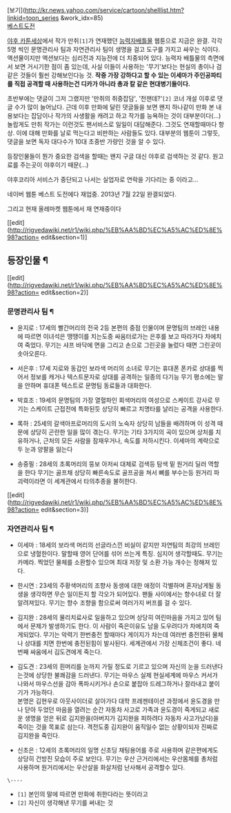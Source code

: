 [보기](http://kr.news.yahoo.com/service/cartoon/shelllist.htm?linkid=toon_series
&work_idx=85)  
[베스트도전](http://comic.naver.com/bestChallenge/list.nhn?titleId=527121)

[야후 카툰세상](%EC%95%BC%ED%9B%84%20%EC%B9%B4%ED%88%B0%EC%84%B8%EC%83%81.md)에서
작가 만취`[1]`가 연재했던 [능력자배틀물](%EB%8A%A5%EB%A0%A5%EC%9E%90%20%EB%B0%B0%ED%8B%80%EB%AC%BC.md) 웹툰으로 지금은
완결. 각각 5명 씩인 문명관리사 팀과 자연관리사 팀이 생명을 걸고 도구를 가지고 싸우는 식이다. 액션물이지만 액션보다는 심리전과 지능전에
더 치중되어 있다. 능력자 배틀물의 측면에서 보면 거시기한 점이 좀 있는데, 사실 이들이 사용하는 '무기'보다는 현실의 총이나 검 같은
것들이 훨씬 강해보인다능 것. **작중 가장 강하다고 할 수 있는 이세마가 주인공파티를 직접 공격할 때 사용하는건 디카가 아니라 총과 칼
같은 현대병기들이다.**

초반부에는 댓글이 그저 그랬지만 '만취의 취중잡담', '천잰데?'`[2]` 코너 개설 이후로 댓글 수가 많이 늘어났다. 근데 이후 만화에
달린 댓글들을 보면 왠지 하나같이 만화 본 내용보다는 잡담이나 작가의 사생활을 캐려고 하고 작가를 능욕하는 것이 대부분이다(...) 놀랍게도
만취 작가는 이런것도 팬서비스로 일일이 대답해준다. 그것도 연재할때마다 항상. 이에 대해 만화를 날로 먹는다고 비판하는 사람들도 있다.
대부분의 웹툰이 그렇듯, 댓글을 보면 독자 대다수가 10대 초중반 가량인 것을 알 수 있다.

등장인물들이 뭔가 중요한 검색을 할때는 왠지 구글 대신 야후로 검색하는 것 같다. 원고료를 주는곳이 야후이기 때문(...)

야후코리아 서비스가 중단되고 나서는 실업자로 연락을 기다리는 중 이라고...

네이버 웹툰 베스트 도전에다 재업중. 2013년 7월 22일 완결되었다.

그리고 현재 올레마켓 웹툰에서 재 연재중이다  

[[edit](http://rigvedawiki.net/r1/wiki.php/%EB%AA%BD%EC%A5%AC%ED%8E%98?action=
edit&section=1)]

## 등장인물 ¶

[[edit](http://rigvedawiki.net/r1/wiki.php/%EB%AA%BD%EC%A5%AC%ED%8E%98?action=
edit&section=2)]

### 문명관리사 팀 ¶

  * 윤지로 : 17세의 빨간머리의 전국 2등 본편의 중점 인물이며 문명팀의 브레인 내용에 따르면 이녀석은 땡땡이를 치는도중 싸움터로가는 은후를 보고 따라가다 차에치여 죽었다. 무기는 샤프 바닥에 면을 그리고 손으로 그린곳을 눌렀다 때면 그린곳이 솟아오른다.  

  * 서은후 : 17세 지로와 동갑인 보라색 머리의 소녀로 무기는 휴대폰 폰카로 상대를 찍어서 정보를 캐거나 텍스트문자로 상대를 공격하는 일종의 다기능 무기 평소에는 말을 안하며 휴대폰 텍스트로 문명팀 동료들과 대화한다.  

  * 박효조 : 19세의 문명팀의 가장 열혈파인 회색머리의 여성으로 스케이트 강사로 무기는 스케이트 근접전에 특화된듯 상당히 빠르고 치명타를 날리는 공격을 사용한다.  

  * 록하 : 25세의 갈색아프로머리의 도시의 노숙자 상당히 남들을 배려하며 이 성격 때문에 상당히 곤란한 일을 많이 겪는다. 무기는 기타 3가지의 곡이 있으며 상처를 치유하거나, 근처의 모든 사람을 잠재우거나, 속도를 저하시킨다. 이세마의 계략으로 두 눈과 양팔을 잃는다  

  * 송중필 : 28세의 초록머리의 뚱보 아저씨 대체로 검색등 탐색 밑 원거리 딜러 역할을 한다 무기는 골프채 상당히 빠른속도로 골프공을 쳐서 뼈를 부수는등 원거리 파괴력이라면 이 세계관에서 타의추종을 불허한다.  

[[edit](http://rigvedawiki.net/r1/wiki.php/%EB%AA%BD%EC%A5%AC%ED%8E%98?action=
edit&section=3)]

### 자연관리사 팀 ¶

  * 이세마 : 18세의 보라색 머리의 선글라스낀 비실이 같지만 자연팀의 최강의 브레인으로 냉혈한이다. 말할때 영어 단어를 섞어 쓰는게 특징. 심지어 생각할때도. 무기는 카메라. 찍었던 물체를 소환할수 있으며 최대 저장 및 소환 가능 개수는 정해져 있다.  

  * 한시연 : 23세의 주황색머리의 조향사 동생에 대한 애정이 각별하며 혼자남게될 동생을 생각하면 무슨 일이든지 할 각오가 되어있다. 팬들 사이에서는 향수녀로 더 잘 알려져있다. 무기는 향수 조향을 함으로써 여러가지 버프를 걸 수 있다.  

  * 김지완 : 28세의 물리치료사로 일을하고 있으며 상당히 여린마음을 가지고 있어 팀에서 문제가 발생하기도 한다. 이 사람이 죽은이유도 남을 도우려다가 차에치여 죽게되었다. 무기는 악력기 한번충전 할때마다 게이지가 차는데 여러번 충전한뒤 물체나 상대를 치면 한번에 충전된힘이 발사된다. 세계관에서 가장 신체조건이 좋다. 네번째 싸움에서 김도견에게 죽는다.  

  * 김도견 : 23세의 흰머리를 눈까지 가릴 정도로 기르고 있으며 자신의 눈을 드러낸다는것에 상당한 불쾌감을 드러낸다. 무기는 마우스 실제 현실세계에 마우스 커서가 나와서 마우스선을 감아 폭파시키거나 손으로 붙잡아 드레그하거나 잘라내고 붙이기가 가능하다.  
본명은 김현우로 아웃사이더로 살아가다 대학 프레젠테이션 과정에서 윤도경을 만나 닫아 두었던 마음을 열려는 순간 자동차 사고로 가족과 윤도경이
죽게되고 새로운 생명을 얻은 뒤로 김지완을(아버지가 김지완을 피하려다 자동차 사고가났다)을 죽이는 것을 목표로 삼는다. 격전도중 김지완이
움직일수 없는 상황이되자 진짜로 김지완을 죽인다.  

  * 신초은 : 12세의 초록머리의 일명 신초딩 채팅용어를 주로 사용하며 같은편에게도 상당히 건방진 모습이 주로 보인다. 무기는 우산 근거리에서는 우산몸체를 총처럼 사용하며 원거리에서는 우산살을 화살처럼 난사해서 공격할수 있다.

`\----`

  * `[1]` 본인의 말에 따르면 만화에 취한다라는 뜻이라고
  * `[2]` 자신이 생각해낸 무기를 써내는 것

